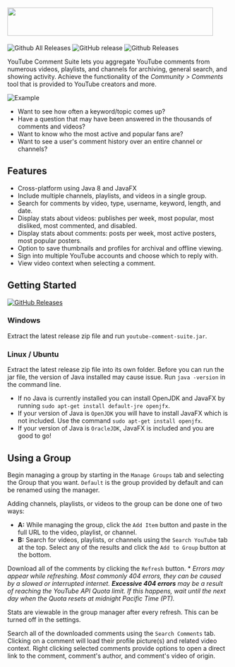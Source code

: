 # <img src="https://i.imgur.com/edLrUKt.png" width="466" height="64" />

![Github All Releases](https://img.shields.io/github/downloads/mattwright324/youtube-comment-suite/total.svg)
![GitHub release](https://img.shields.io/github/release/mattwright324/youtube-comment-suite.svg)
![Github Releases](https://img.shields.io/github/downloads/mattwright324/youtube-comment-suite/latest/total.svg)

YouTube Comment Suite lets you aggregate YouTube comments from numerous videos, playlists, and channels for archiving, general search, and showing activity. 
Achieve the functionality of the *Community > Comments* tool that is provided to YouTube creators and more.

![Example](https://i.imgur.com/pE57Cql.png)

* Want to see how often a keyword/topic comes up?
* Have a question that may have been answered in the thousands of comments and videos?
* Want to know who the most active and popular fans are?
* Want to see a user's comment history over an entire channel or channels?

## Features
* Cross-platform using Java 8 and JavaFX
* Include multiple channels, playlists, and videos in a single group.
* Search for comments by video, type, username, keyword, length, and date.
* Display stats about videos: publishes per week, most popular, most disliked, most commented, and disabled.
* Display stats about comments: posts per week, most active posters, most popular posters.
* Option to save thumbnails and profiles for archival and offline viewing.
* Sign into multiple YouTube accounts and choose which to reply with.
* View video context when selecting a comment.

## Getting Started
[![GitHub Releases](https://img.shields.io/badge/downloads-releases-brightgreen.svg?maxAge=60&style=flat-square)](https://github.com/mattwright324/youtube-comment-suite/releases)

### Windows
Extract the latest release zip file and run `youtube-comment-suite.jar`. 

### Linux / Ubuntu
Extract the latest release zip file into its own folder. Before you can run the jar file, the version of Java installed may cause issue. Run `java -version` in the command line.

* If no Java is currently installed you can install OpenJDK and JavaFX by running `sudo apt-get install default-jre openjfx`.
* If your version of Java is `OpenJDK` you will have to install JavaFX which is not included. Use the command `sudo apt-get install openjfx`. 
* If your version of Java is `OracleJDK`, JavaFX is included and you are good to go!

## Using a Group
Begin managing a group by starting in the `Manage Groups` tab and selecting the Group that you want. `Default` is the group provided by default and can be renamed using the manager.

Adding channels, playlists, or videos to the group can be done one of two ways:
* **A:** While managing the group, click the `Add Item` button and paste in the full URL to the video, playlist, or channel.
* **B:** Search for videos, playlists, or channels using the `Search YouTube` tab at the top. Select any of the results and click the `Add to Group` button at the bottom.

Download all of the comments by clicking the `Refresh` button. * *Errors may appear while refreshing. Most commonly 404 errors, they can be caused by a slowed or interrupted internet. **Excessive 404 errors** may be a result of reaching the YouTube API Quota limit. If this happens, wait until the next day when the Quota resets at midnight Pacific Time (PT).*

Stats are viewable in the group manager after every refresh. This can be turned off in the settings.

Search all of the downloaded comments using the `Search Comments` tab. Clicking on a comment will load their profile picture(s) and related video context. Right clicking selected comments provide options to open a direct link to the comment, comment's author, and comment's video of origin. 
